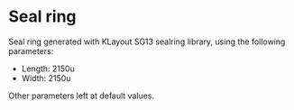 # Seal ring

Seal ring generated with KLayout SG13 sealring library, using the following parameters:

- Length: 2150u
- Width: 2150u

Other parameters left at default values.
